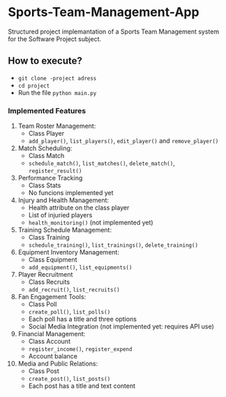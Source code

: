 # Sports-Team-Management-App
Structured project implemantation of a Sports Team Management system for the Software Project subject. 

## How to execute? 
* `git clone -project adress`
* `cd project`
* Run the file `python main.py`
### Implemented Features  
1. Team Roster Management:
   - Class Player
   - `add_player()`, `list_players()`, `edit_player()` and `remove_player()`
2. Match Scheduling:
   - Class Match
   - `schedule_match()`, `list_matches()`, `delete_match()`, `register_result()`
3. Performance Tracking
   - Class Stats
   - No funcions implemented yet
4. Injury and Health Management:
   - Health attribute on the class player
   - List of injuried players
   - `health_monitoring()` (not implemented yet)
5. Training Schedule Management:
   - Class Training
   - `schedule_training()`, `list_trainings()`, `delete_training()`
6. Equipment Inventory Management:
   - Class Equipment
   - `add_equipment()`, `list_equipments()`
7. Player Recruitment
   - Class Recruits
   - `add_recruit()`, `list_recruits()`
8. Fan Engagement Tools:
   - Class Poll
   - `create_poll()`, `list_polls()`
   - Each poll has a title and three options
   - Social Media Integration (not implemented yet: requires API use)
9. Financial Management:
    - Class Account
    - `register_income()`, `register_expend`
    - Account balance
10. Media and Public Relations:
    - Class Post
    - `create_post()`, `list_posts()`
    - Each post has a title and  text content
